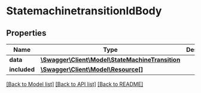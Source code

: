 # StatemachinetransitionIdBody

## Properties
Name | Type | Description | Notes
------------ | ------------- | ------------- | -------------
**data** | [**\Swagger\Client\Model\StateMachineTransition**](StateMachineTransition.md) |  | [optional] 
**included** | [**\Swagger\Client\Model\Resource[]**](Resource.md) |  | [optional] 

[[Back to Model list]](../../README.md#documentation-for-models) [[Back to API list]](../../README.md#documentation-for-api-endpoints) [[Back to README]](../../README.md)

